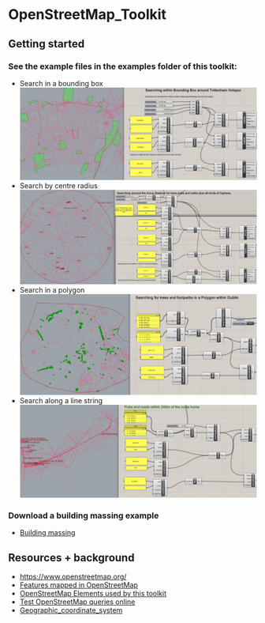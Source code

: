 # OpenStreetMap_Toolkit
## Getting started
### See the example files in the examples folder of this toolkit:
- Search in a bounding box
![bounding box search](https://github.com/BHoM/OpenStreetMap_Toolkit/blob/Update_templates_and_readme/examples/boundingbox.jpg)
- Search by centre radius
![centre radius search](https://github.com/BHoM/OpenStreetMap_Toolkit/blob/Update_templates_and_readme/examples/radius.jpg)
- Search in a polygon
![polygon search](https://github.com/BHoM/OpenStreetMap_Toolkit/blob/Update_templates_and_readme/examples/polygon.jpg)
- Search along a line string
![line string search](https://github.com/BHoM/OpenStreetMap_Toolkit/blob/Update_templates_and_readme/examples/linestring.jpg)
### Download a building massing example
- [Building massing](https://burohappold.sharepoint.com/:f:/r/sites/Direction/designtechnology/Script%20Library/00348_OpenStreetMap%20Scripts?csf=1&web=1&e=SLhE1T)
## Resources + background
- https://www.openstreetmap.org/
- [Features mapped in OpenStreetMap](https://wiki.openstreetmap.org/wiki/Map_Features)
- [OpenStreetMap Elements used by this toolkit](https://wiki.openstreetmap.org/wiki/Elements)
- [Test OpenStreetMap queries online](https://overpass-turbo.eu/)
- [Geographic_coordinate_system](https://en.wikipedia.org/wiki/Geographic_coordinate_system)

